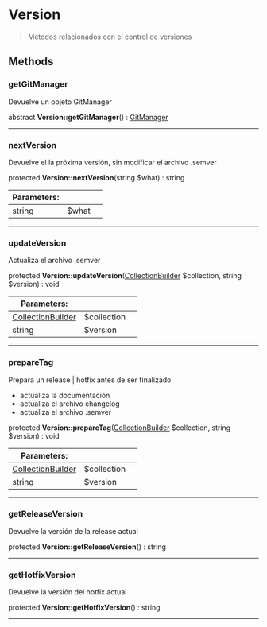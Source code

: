 
                                                                                                                                            
    
# Version


> Métodos relacionados con el control de versiones
>
> 








## Methods

### getGitManager
Devuelve un objeto GitManager


abstract **Version::getGitManager**() : [GitManager](../../../GitManager.md)



---


### nextVersion
Devuelve el la próxima versión, sin modificar el archivo .semver


protected **Version::nextVersion**(string $what) : string


|Parameters: | | |
| --- | --- | --- |
|string |$what |  |

---


### updateVersion
Actualiza el archivo .semver


protected **Version::updateVersion**([CollectionBuilder](../../../CollectionBuilder.md) $collection, string $version) : void


|Parameters: | | |
| --- | --- | --- |
|[CollectionBuilder](../../../CollectionBuilder.md) |$collection |  |
|string |$version |  |

---


### prepareTag
Prepara un release | hotfix antes de ser finalizado
 - actualiza la documentación
 - actualiza el archivo changelog
 - actualiza el archivo .semver


protected **Version::prepareTag**([CollectionBuilder](../../../CollectionBuilder.md) $collection, string $version) : void


|Parameters: | | |
| --- | --- | --- |
|[CollectionBuilder](../../../CollectionBuilder.md) |$collection |  |
|string |$version |  |

---


### getReleaseVersion
Devuelve la versión de la release actual


protected **Version::getReleaseVersion**() : string



---


### getHotfixVersion
Devuelve la versión del hotfix actual


protected **Version::getHotfixVersion**() : string



---


                                                                                                                                                                                                                                                                                                                                                                                                            
    
                                                                                                                                                                                                                                                                             
                